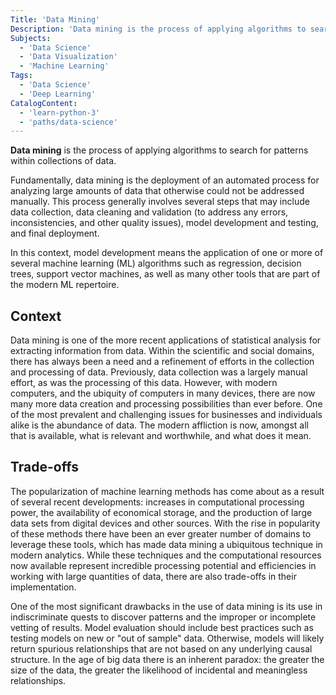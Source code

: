 ```yaml
---
Title: 'Data Mining'
Description: 'Data mining is the process of applying algorithms to search for patterns within collections of data.'
Subjects:
  - 'Data Science'
  - 'Data Visualization'
  - 'Machine Learning'
Tags:
  - 'Data Science'
  - 'Deep Learning'
CatalogContent:
  - 'learn-python-3'
  - 'paths/data-science'
---
```


**Data mining** is the process of applying algorithms to search for patterns within collections of data.

Fundamentally, data mining is the deployment of an automated process for analyzing large amounts of data that otherwise could not be addressed manually. This process generally involves several steps that may include data collection, data cleaning and validation (to address any errors, inconsistencies, and other quality issues), model development and testing, and final deployment.

In this context, model development means the application of one or more of several machine learning (ML) algorithms such as regression, decision trees, support vector machines, as well as many other tools that are part of the modern ML repertoire.

## Context

Data mining is one of the more recent applications of statistical analysis for extracting information from data. Within the scientific and social domains, there has always been a need and a refinement of efforts in the collection and processing of data. Previously, data collection was a largely manual effort, as was the processing of this data. However, with modern computers, and the ubiquity of computers in many devices, there are now many more data creation and processing possibilities than ever before. One of the most prevalent and challenging issues for businesses and individuals alike is the abundance of data. The modern affliction is now, amongst all that is available, what is relevant and worthwhile, and what does it mean.

## Trade-offs

The popularization of machine learning methods has come about as a result of several recent developments: increases in computational processing power, the availability of economical storage, and the production of large data sets from digital devices and other sources. With the rise in popularity of these methods there have been an ever greater number of domains to leverage these tools, which has made data mining a ubiquitous technique in modern analytics. While these techniques and the computational resources now available represent incredible processing potential and efficiencies in working with large quantities of data, there are also trade-offs in their implementation.

One of the most significant drawbacks in the use of data mining is its use in indiscriminate quests to discover patterns and the improper or incomplete vetting of results. Model evaluation should include best practices such as testing models on new or "out of sample" data. Otherwise, models will likely return spurious relationships that are not based on any underlying causal structure. In the age of big data there is an inherent paradox: the greater the size of the data, the greater the likelihood of incidental and meaningless relationships.
